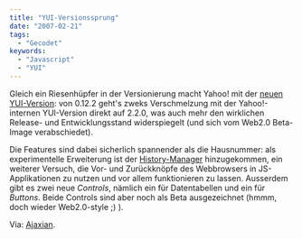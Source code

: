 ```yaml
---
title: "YUI-Versionssprung"
date: "2007-02-21"
tags:
  - "Gecodet"
keywords:
  - "Javascript"
  - "YUI"
---
```


Gleich ein Riesenhüpfer in der Versionierung macht Yahoo! mit der [neuen YUI-Version](http://yuiblog.com/blog/2007/02/20/yui-220-released/): von 0.12.2 geht's zweks Verschmelzung mit der Yahoo!-internen YUI-Version direkt auf 2.2.0, was auch mehr den wirklichen Release- und Entwicklungsstand widerspiegelt (und sich vom Web2.0 Beta-Image verabschiedet).

Die Features sind dabei sicherlich spannender als die Hausnummer: als experimentelle Erweiterung ist der [History-Manager](http://developer.yahoo.com/yui/history/) hinzugekommen, ein weiterer Versuch, die Vor- und Zurückknöpfe des Webbrowsers in JS-Applikationen zu nutzen und vor allem funktionieren zu lassen. Ausserdem gibt es zwei neue _Controls_, nämlich ein für Datentabellen und ein für _Buttons_. Beide Controls sind aber noch als Beta ausgezeichnet (hmmm, doch wieder Web2.0-style ;) ).

Via: [Ajaxian](http://ajaxian.com/archives/yui-version-220-released).
